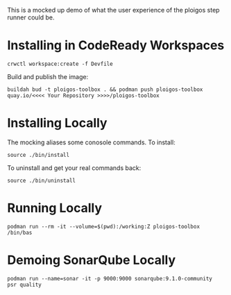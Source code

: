 This is a mocked up demo of what the user experience of the ploigos step runner could be.

# Installing in CodeReady Workspaces

```
crwctl workspace:create -f Devfile
```

Build and publish the image:
```
buildah bud -t ploigos-toolbox . && podman push ploigos-toolbox quay.io/<<<< Your Repository >>>>/ploigos-toolbox
```

# Installing Locally
The mocking aliases some conosole commands. To install:
```
source ./bin/install
```

To uninstall and get your real commands back:
```
source ./bin/uninstall
```

# Running Locally
```
podman run --rm -it --volume=$(pwd):/working:Z ploigos-toolbox /bin/bas
```

# Demoing SonarQube Locally

```
podman run --name=sonar -it -p 9000:9000 sonarqube:9.1.0-community
psr quality
```
